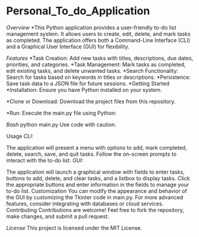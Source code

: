 # Personal_To_do_Application
*Overview*
*This Python application provides a user-friendly to-do list management system. It allows users to create, edit, delete, and mark tasks as completed. The application offers both a Command-Line Interface (CLI) and a Graphical User Interface (GUI) for flexibility.

*Features*
*Task Creation: Add new tasks with titles, descriptions, due dates, priorities, and categories.
*Task Management: Mark tasks as completed, edit existing tasks, and delete unwanted tasks.
*Search Functionality: Search for tasks based on keywords in titles or descriptions.
*Persistence: Save task data to a JSON file for future sessions.
*Getting Started
*Installation: Ensure you have Python installed on your system.

*Clone or Download: Download the project files from this repository.

*Run: Execute the main.py file using Python:

*Bash*
python main.py
Use code with caution.

Usage
*CLI:*

The application will present a menu with options to add, mark completed, delete, search, save, and quit tasks.
Follow the on-screen prompts to interact with the to-do list.
*GUI:*

The application will launch a graphical window with fields to enter tasks, buttons to add, delete, and clear tasks, and a listbox to display tasks.
Click the appropriate buttons and enter information in the fields to manage your to-do list.
Customization
You can modify the appearance and behavior of the GUI by customizing the Tkinter code in main.py.
For more advanced features, consider integrating with databases or cloud services.
Contributing
Contributions are welcome! Feel free to fork the repository, make changes, and submit a pull request.

*License*
This project is licensed under the MIT License.   

